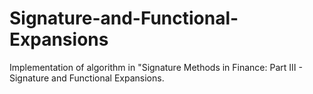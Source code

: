 # Signature-and-Functional-Expansions
Implementation of algorithm in "Signature Methods in Finance: Part III - Signature and Functional Expansions.
